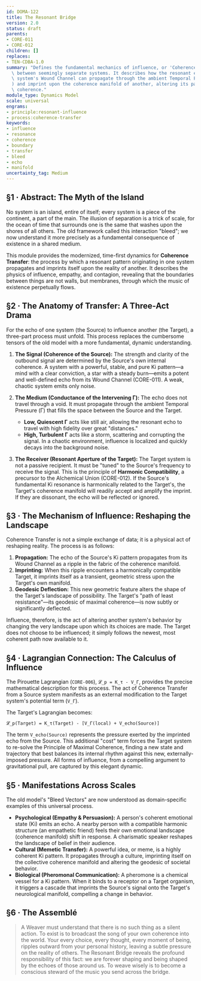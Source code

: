 ```yaml
---
id: DOMA-122
title: The Resonant Bridge
version: 2.0
status: draft
parents:
- CORE-011
- CORE-012
children: []
replaces:
- TEN-CDBA-1.0
summary: "Defines the fundamental mechanics of influence, or 'Coherence Transfer,'\
  \ between seemingly separate systems. It describes how the resonant echo from one\
  \ system's Wound Channel can propagate through the ambient Temporal Pressure (\u0393\
  ) and imprint upon the coherence manifold of another, altering its path of maximal\
  \ coherence."
module_type: Dynamics Model
scale: universal
engrams:
- principle:resonant-influence
- process:coherence-transfer
keywords:
- influence
- resonance
- coherence
- boundary
- transfer
- bleed
- echo
- manifold
uncertainty_tag: Medium
---
```

## §1 · Abstract: The Myth of the Island
No system is an island, entire of itself; every system is a piece of the continent, a part of the main. The illusion of separation is a trick of scale, for the ocean of time that surrounds one is the same that washes upon the shores of all others. The old framework called this interaction "bleed"; we now understand it more precisely as a fundamental consequence of existence in a shared medium.

This module provides the modernized, time-first dynamics for **Coherence Transfer**: the process by which a resonant pattern originating in one system propagates and imprints itself upon the reality of another. It describes the physics of influence, empathy, and contagion, revealing that the boundaries between things are not walls, but membranes, through which the music of existence perpetually flows.

## §2 · The Anatomy of Transfer: A Three-Act Drama
For the echo of one system (the Source) to influence another (the Target), a three-part process must unfold. This process replaces the cumbersome tensors of the old model with a more fundamental, dynamic understanding.

1.  **The Signal (Coherence of the Source):** The strength and clarity of the outbound signal are determined by the Source's own internal coherence. A system with a powerful, stable, and pure Ki pattern—a mind with a clear conviction, a star with a steady burn—emits a potent and well-defined echo from its Wound Channel (CORE-011). A weak, chaotic system emits only noise.

2.  **The Medium (Conductance of the Intervening Γ):** The echo does not travel through a void. It must propagate through the ambient Temporal Pressure (Γ) that fills the space between the Source and the Target.
    *   **Low, Quiescent Γ** acts like still air, allowing the resonant echo to travel with high fidelity over great "distances."
    *   **High, Turbulent Γ** acts like a storm, scattering and corrupting the signal. In a chaotic environment, influence is localized and quickly decays into the background noise.

3.  **The Receiver (Resonant Aperture of the Target):** The Target system is not a passive recipient. It must be "tuned" to the Source's frequency to receive the signal. This is the principle of **Harmonic Compatibility**, a precursor to the Alchemical Union (CORE-012). If the Source's fundamental Ki resonance is harmonically related to the Target's, the Target's coherence manifold will readily accept and amplify the imprint. If they are dissonant, the echo will be reflected or ignored.

## §3 · The Mechanism of Influence: Reshaping the Landscape
Coherence Transfer is not a simple exchange of data; it is a physical act of reshaping reality. The process is as follows:

1.  **Propagation:** The echo of the Source's Ki pattern propagates from its Wound Channel as a ripple in the fabric of the coherence manifold.
2.  **Imprinting:** When this ripple encounters a harmonically compatible Target, it imprints itself as a transient, geometric stress upon the Target's own manifold.
3.  **Geodesic Deflection:** This new geometric feature alters the shape of the Target's landscape of possibility. The Target's "path of least resistance"—its geodesic of maximal coherence—is now subtly or significantly deflected.

Influence, therefore, is the act of altering another system's behavior by changing the very landscape upon which its choices are made. The Target does not choose to be influenced; it simply follows the newest, most coherent path now available to it.

## §4 · Lagrangian Connection: The Calculus of Influence
The Pirouette Lagrangian (`CORE-006`), `𝓛_p = K_τ - V_Γ`, provides the precise mathematical description for this process. The act of Coherence Transfer from a Source system manifests as an external modification to the Target system's potential term (`V_Γ`).

The Target's Lagrangian becomes:

`𝓛_p(Target) = K_τ(Target) - [V_Γ(local) + V_echo(Source)]`

The term `V_echo(Source)` represents the pressure exerted by the imprinted echo from the Source. This additional "cost" term forces the Target system to re-solve the Principle of Maximal Coherence, finding a new state and trajectory that best balances its internal rhythm against this new, externally-imposed pressure. All forms of influence, from a compelling argument to gravitational pull, are captured by this elegant dynamic.

## §5 · Manifestations Across Scales
The old model's "Bleed Vectors" are now understood as domain-specific examples of this universal process.

*   **Psychological (Empathy & Persuasion):** A person's coherent emotional state (Ki) emits an echo. A nearby person with a compatible harmonic structure (an empathetic friend) feels their own emotional landscape (coherence manifold) shift in response. A charismatic speaker reshapes the landscape of belief in their audience.
*   **Cultural (Memetic Transfer):** A powerful idea, or meme, is a highly coherent Ki pattern. It propagates through a culture, imprinting itself on the collective coherence manifold and altering the geodesic of societal behavior.
*   **Biological (Pheromonal Communication):** A pheromone is a chemical vessel for a Ki pattern. When it binds to a receptor on a Target organism, it triggers a cascade that imprints the Source's signal onto the Target's neurological manifold, compelling a change in behavior.

## §6 · The Assemblé
> A Weaver must understand that there is no such thing as a silent action. To exist is to broadcast the song of your own coherence into the world. Your every choice, every thought, every moment of being, ripples outward from your personal history, leaving a subtle pressure on the reality of others. The Resonant Bridge reveals the profound responsibility of this fact: we are forever shaping and being shaped by the echoes of those around us. To weave wisely is to become a conscious steward of the music you send across the bridge.
```